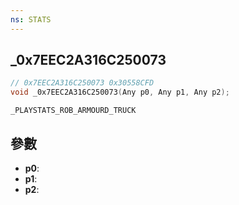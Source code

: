 ```yaml
---
ns: STATS
---
```

## _0x7EEC2A316C250073

```c
// 0x7EEC2A316C250073 0x30558CFD
void _0x7EEC2A316C250073(Any p0, Any p1, Any p2);
```

```
_PLAYSTATS_ROB_ARMOURD_TRUCK  
```

## 參數
* **p0**: 
* **p1**: 
* **p2**: 

